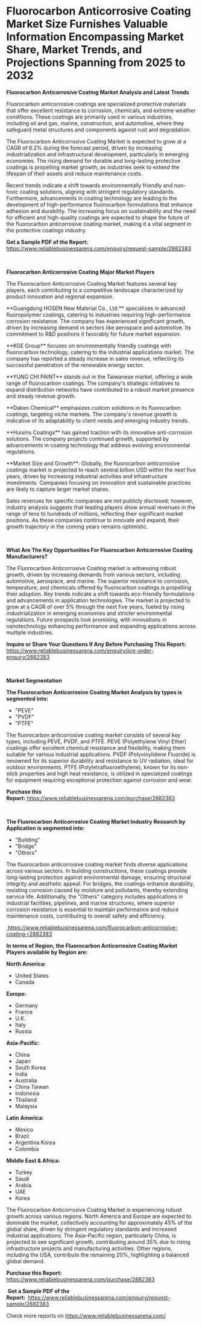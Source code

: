 <p><h1>Fluorocarbon Anticorrosive Coating Market Size Furnishes Valuable Information Encompassing Market Share, Market Trends, and Projections Spanning from 2025 to 2032</h1></p><p><strong>Fluorocarbon Anticorrosive Coating Market Analysis and Latest Trends</strong></p>
<p><p>Fluorocarbon anticorrosive coatings are specialized protective materials that offer excellent resistance to corrosion, chemicals, and extreme weather conditions. These coatings are primarily used in various industries, including oil and gas, marine, construction, and automotive, where they safeguard metal structures and components against rust and degradation. </p><p>The Fluorocarbon Anticorrosive Coating Market is expected to grow at a CAGR of 6.2% during the forecast period, driven by increasing industrialization and infrastructural development, particularly in emerging economies. The rising demand for durable and long-lasting protective coatings is propelling market growth, as industries seek to extend the lifespan of their assets and reduce maintenance costs.</p><p>Recent trends indicate a shift towards environmentally friendly and non-toxic coating solutions, aligning with stringent regulatory standards. Furthermore, advancements in coating technology are leading to the development of high-performance fluorocarbon formulations that enhance adhesion and durability. The increasing focus on sustainability and the need for efficient and high-quality coatings are expected to shape the future of the fluorocarbon anticorrosive coating market, making it a vital segment in the protective coatings industry.</p></p>
<p><strong>Get a Sample PDF of the Report:&nbsp;</strong> <a href="https://www.reliablebusinessarena.com/enquiry/request-sample/2882383?utm_campaign=2991&utm_medium=2&utm_source=Github&utm_content=ia&utm_term=13032025&utm_id=fluorocarbon-anticorrosive-coating">https://www.reliablebusinessarena.com/enquiry/request-sample/2882383</a></p>
<p>&nbsp;</p>
<p><strong>Fluorocarbon Anticorrosive Coating Major Market Players</strong></p>
<p><p>The Fluorocarbon Anticorrosive Coating Market features several key players, each contributing to a competitive landscape characterized by product innovation and regional expansion.</p><p>**Guangdong HOSEN New Material Co., Ltd.** specializes in advanced fluoropolymer coatings, catering to industries requiring high-performance corrosion resistance. The company has experienced significant growth, driven by increasing demand in sectors like aerospace and automotive. Its commitment to R&D positions it favorably for future market expansion.</p><p>**KGE Group** focuses on environmentally friendly coatings with fluorocarbon technology, catering to the industrial applications market. The company has reported a steady increase in sales revenue, reflecting its successful penetration of the renewable energy sector.</p><p>**YUNG CHI PAINT** stands out in the Taiwanese market, offering a wide range of fluorocarbon coatings. The company's strategic initiatives to expand distribution networks have contributed to a robust market presence and steady revenue growth.</p><p>**Daken Chemical** emphasizes custom solutions in its fluorocarbon coatings, targeting niche markets. The company's revenue growth is indicative of its adaptability to client needs and emerging industry trends.</p><p>**Huisins Coatings** has gained traction with its innovative anti-corrosion solutions. The company projects continued growth, supported by advancements in coating technology that address evolving environmental regulations.</p><p>**Market Size and Growth**: Globally, the fluorocarbon anticorrosive coatings market is projected to reach several billion USD within the next five years, driven by increasing industrial activities and infrastructure investments. Companies focusing on innovation and sustainable practices are likely to capture larger market shares.</p><p>Sales revenues for specific companies are not publicly disclosed; however, industry analysis suggests that leading players show annual revenues in the range of tens to hundreds of millions, reflecting their significant market positions. As these companies continue to innovate and expand, their growth trajectory in the coming years remains optimistic.</p></p>
<p>&nbsp;</p>
<p><strong>What Are The Key Opportunities For Fluorocarbon Anticorrosive Coating Manufacturers?</strong></p>
<p><p>The Fluorocarbon Anticorrosive Coating market is witnessing robust growth, driven by increasing demands from various sectors, including automotive, aerospace, and marine. The superior resistance to corrosion, temperature, and chemicals offered by fluorocarbon coatings is propelling their adoption. Key trends indicate a shift towards eco-friendly formulations and advancements in application technologies. The market is projected to grow at a CAGR of over 5% through the next five years, fueled by rising industrialization in emerging economies and stricter environmental regulations. Future prospects look promising, with innovations in nanotechnology enhancing performance and expanding applications across multiple industries.</p></p>
<p><strong>Inquire or Share Your Questions If Any Before Purchasing This Report:</strong> <a href="https://www.reliablebusinessarena.com/enquiry/pre-order-enquiry/2882383?utm_campaign=2991&utm_medium=2&utm_source=Github&utm_content=ia&utm_term=13032025&utm_id=fluorocarbon-anticorrosive-coating">https://www.reliablebusinessarena.com/enquiry/pre-order-enquiry/2882383</a></p>
<p>&nbsp;</p>
<p><strong>Market Segmentation</strong></p>
<p><strong>The Fluorocarbon Anticorrosive Coating Market Analysis by types is segmented into:</strong></p>
<p><ul><li>"PEVE"</li><li>"PVDF"</li><li>"PTFE"</li></ul></p>
<p><p>The fluorocarbon anticorrosive coating market consists of several key types, including PEVE, PVDF, and PTFE. PEVE (Polyethylene Vinyl Ether) coatings offer excellent chemical resistance and flexibility, making them suitable for various industrial applications. PVDF (Polyvinylidene Fluoride) is renowned for its superior durability and resistance to UV radiation, ideal for outdoor environments. PTFE (Polytetrafluoroethylene), known for its non-stick properties and high heat resistance, is utilized in specialized coatings for equipment requiring exceptional protection against corrosion and wear.</p></p>
<p><strong>Purchase this Report:&nbsp;</strong><a href="https://www.reliablebusinessarena.com/purchase/2882383?utm_campaign=2991&utm_medium=2&utm_source=Github&utm_content=ia&utm_term=13032025&utm_id=fluorocarbon-anticorrosive-coating">https://www.reliablebusinessarena.com/purchase/2882383</a></p>
<p>&nbsp;</p>
<p><strong>The Fluorocarbon Anticorrosive Coating Market Industry Research by Application is segmented into:</strong></p>
<p><ul><li>"Building"</li><li>"Bridge"</li><li>"Others"</li></ul></p>
<p><p>The fluorocarbon anticorrosive coating market finds diverse applications across various sectors. In building constructions, these coatings provide long-lasting protection against environmental damage, ensuring structural integrity and aesthetic appeal. For bridges, the coatings enhance durability, resisting corrosion caused by moisture and pollutants, thereby extending service life. Additionally, the "Others" category includes applications in industrial facilities, pipelines, and marine structures, where superior corrosion resistance is essential to maintain performance and reduce maintenance costs, contributing to overall safety and efficiency.</p></p>
<p><a href="https://www.reliablebusinessarena.com/fluorocarbon-anticorrosive-coating-r2882383?utm_campaign=2991&utm_medium=2&utm_source=Github&utm_content=ia&utm_term=13032025&utm_id=fluorocarbon-anticorrosive-coating">&nbsp;https://www.reliablebusinessarena.com/fluorocarbon-anticorrosive-coating-r2882383</a></p>
<p><strong>In terms of Region, the Fluorocarbon Anticorrosive Coating Market Players available by Region are:</strong></p>
<p>
    <p> <strong> North America: </strong>
        <ul>
            <li>United States</li>
            <li>Canada</li>
        </ul>
        </p> 
    <p> <strong> Europe: </strong>
        <ul>
            <li>Germany</li>
            <li>France</li>
            <li>U.K.</li>
            <li>Italy</li>
            <li>Russia</li>
        </ul>
        </p> 
    <p> <strong> Asia-Pacific: </strong>
        <ul>
            <li>China</li>
            <li>Japan</li>
            <li>South Korea</li>
            <li>India</li>
            <li>Australia</li>
            <li>China Taiwan</li>
            <li>Indonesia</li>
            <li>Thailand</li>
            <li>Malaysia</li>
        </ul>
        </p> 
    <p> <strong> Latin America: </strong>
        <ul>
            <li>Mexico</li>
            <li>Brazil</li>
            <li>Argentina Korea</li>
            <li>Colombia</li>
        </ul>
        </p> 
    <p> <strong> Middle East & Africa: </strong>
        <ul>
            <li>Turkey</li>
            <li>Saudi</li>
            <li>Arabia</li>
            <li>UAE</li>
            <li>Korea</li>
        </ul>
    </p>
    </p>
<p><p>The Fluorocarbon Anticorrosive Coating Market is experiencing robust growth across various regions. North America and Europe are expected to dominate the market, collectively accounting for approximately 45% of the global share, driven by stringent regulatory standards and increased industrial applications. The Asia-Pacific region, particularly China, is projected to see significant growth, contributing around 35% due to rising infrastructure projects and manufacturing activities. Other regions, including the USA, contribute the remaining 20%, highlighting a balanced global demand.</p></p>
<p><strong>Purchase this Report: </strong><a href="https://www.reliablebusinessarena.com/purchase/2882383?utm_campaign=2991&utm_medium=2&utm_source=Github&utm_content=ia&utm_term=13032025&utm_id=fluorocarbon-anticorrosive-coating">https://www.reliablebusinessarena.com/purchase/2882383</a></p>
<p>&nbsp;<strong>Get a Sample PDF of the Report:&nbsp;&nbsp;</strong><a href="https://www.reliablebusinessarena.com/enquiry/request-sample/2882383?utm_campaign=2991&utm_medium=2&utm_source=Github&utm_content=ia&utm_term=13032025&utm_id=fluorocarbon-anticorrosive-coating">https://www.reliablebusinessarena.com/enquiry/request-sample/2882383</a></p>
<p><strong></strong></p>
<p>Check more reports on <a href="https://www.reliablebusinessarena.com/?utm_campaign=2991&utm_medium=2&utm_source=Github&utm_content=ia&utm_term=13032025&utm_id=fluorocarbon-anticorrosive-coating">https://www.reliablebusinessarena.com/</a></p>